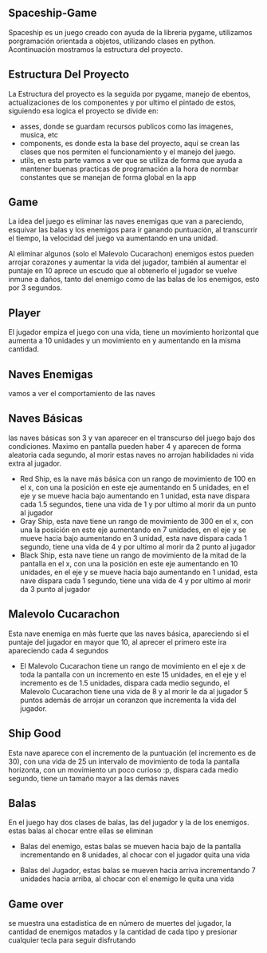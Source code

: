 
## Spaceship-Game

Spaceship es un juego creado con ayuda de la libreria pygame, utilizamos porgramación orientada a objetos, utilizando clases en python. Acontinuación mostramos la estructura del proyecto.


## Estructura Del Proyecto
La Estructura del proyecto es la seguida por pygame, manejo de ebentos, actualizaciones de los componentes y por ultimo el pintado de estos, siguiendo esa logica el proyecto se divide en:
- asses, donde se guardam recursos publicos como las imagenes, musica, etc
- components, es donde esta la base del proyecto, aquí se crean las clases que nos permiten el funcionamiento y el manejo del juego.
- utils, en esta parte vamos a ver que se utiliza de forma que ayuda a mantener buenas practicas de programación a la hora de normbar constantes que se manejan de forma global en la app

## Game
La idea del juego es eliminar las naves enemigas que van a pareciendo, esquivar las balas y los enemigos para ir ganando puntuación, al transcurrir el tiempo, la velocidad del juego va aumentando en una unidad.

Al eliminar algunos (solo el Malevolo Cucarachon) enemigos estos pueden arrojar corazones y aumentar la vida del jugador, también al aumentar el puntaje en 10 aprece un escudo que al obtenerlo el jugador se vuelve inmune a daños, tanto del enemigo como de las balas de los enemigos, esto por 3 segundos.

## Player
El jugador empiza el juego con una vida, tiene un movimiento horizontal que aumenta a 10 unidades y un movimiento en y aumentando en la misma cantidad.

## Naves Enemigas

vamos a ver el comportamiento de las naves

Naves Básicas
-
las naves básicas son 3 y van aparecer en el transcurso del juego bajo dos condiciones. Maximo en pantalla pueden haber 4 y aparecen de forma aleatoria cada segundo, al morir estas naves no arrojan habilidades ni vida extra al jugador.
- Red Ship, es la nave más básica con un rango de movimiento de 100 en el x, con una la posición en este eje aumentando en 5 unidades, en el eje y se mueve hacia bajo aumentando en 1 unidad, esta nave dispara cada 1.5 segundos, tiene una vida de 1 y por ultimo al morir da un punto al jugador  
- Gray Ship, esta nave tiene un rango de movimiento de 300 en el x, con una la posición en este eje aumentando en 7 unidades, en el eje y se mueve hacia bajo aumentando en 3 unidad, esta nave dispara cada 1 segundo, tiene una vida de 4 y por ultimo al morir da 2 punto al jugador  
- Black Ship, esta nave tiene un rango de movimiento de la mitad de la pantalla en el x, con una la posición en este eje aumentando en 10 unidades, en el eje y se mueve hacia bajo aumentando en 1 unidad, esta nave dispara cada 1 segundo, tiene una vida de 4 y por ultimo al morir da 3 punto al jugador

Malevolo Cucarachon
-
Esta nave enemiga en màs fuerte que las naves básica, apareciendo si el puntaje del jugador en mayor que 10, al aprecer el primero este ira apareciendo cada 4 segundos 
- El Malevolo Cucarachon tiene un rango de movimiento en el eje x de toda la pantalla con un incremento en este 15 unidades, en el eje y el incremento es de 1.5 unidades, dispara cada medio segundo, el Malevolo Cucarachon tiene una vida de 8 y al morir le da al jugador 5 puntos además de arrojar un coranzon que incrementa la vida del jugador.

Ship Good
-
Esta nave aparece con el incremento de la puntuación (el incremento es de 30), con una vida de 25 un intervalo de movimiento de toda la pantalla horizonta, con un movimiento un poco curioso :p, dispara cada medio segundo, tiene un tamaño mayor a las demás naves

## Balas

En el juego hay dos clases de balas, las del jugador y la de los enemigos. estas balas al chocar entre ellas se eliminan

- Balas del enemigo, estas balas se mueven hacia bajo de la pantalla incrementando en 8 unidades, al chocar con el jugador quita una vida

- Balas del Jugador, estas balas se mueven hacia arriva incrementando 7 unidades hacia arriba, al chocar con el enemigo le quita una vida 

## Game over

se muestra una estadistica de en número de muertes del jugador, la cantidad de enemigos matados y la cantidad de cada tipo y presionar cualquier tecla para seguir disfrutando

